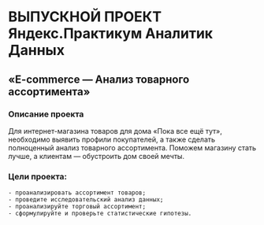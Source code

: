 # ВЫПУСКНОЙ ПРОЕКТ Яндекс.Практикум Аналитик Данных

## «E-commerce — Анализ товарного ассортимента»
### Описание проекта

Для интернет-магазина товаров для дома «Пока все ещё тут», необходимо выявить профили покупателей, а также сделать полноценный анализ товарного ассортимента. Поможем магазину стать лучше, а клиентам — обустроить дом своей мечты.

### Цели проекта: 

    - проанализировать ассортимент товаров;
    - проведите исследовательский анализ данных;
    - проанализируйте торговый ассортимент;
    - сформулируйте и проверьте статистические гипотезы.


